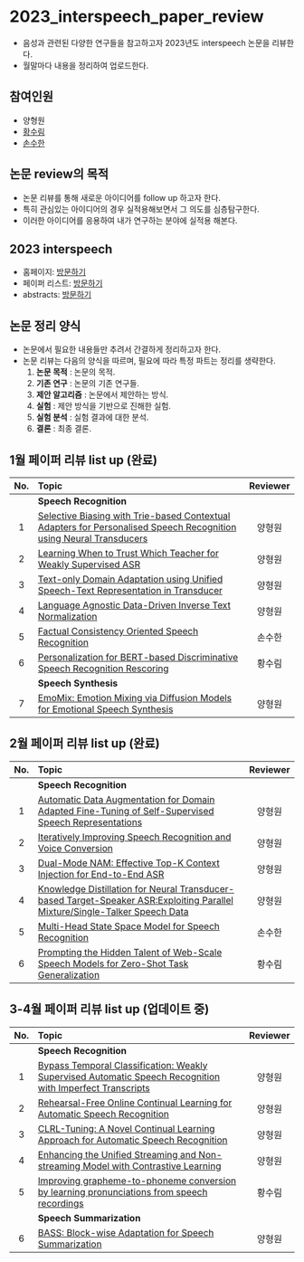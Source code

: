 # 2023_interspeech_paper_review
- 음성과 관련된 다양한 연구들을 참고하고자 2023년도 interspeech 논문을 리뷰한다.
- 월말마다 내용을 정리하여 업로드한다. 

## 참여인원
- 양형원
- [황수림](https://github.com/surim-lab)
- [손수한](https://github.com/soohan99)

## 논문 review의 목적
- 논문 리뷰를 통해 새로운 아이디어를 follow up 하고자 한다.
- 특히 관심있는 아이디어의 경우 실적용해보면서 그 의도를 심층탐구한다.
- 이러한 아이디어를 응용하여 내가 연구하는 분야에 실적용 해본다.

## 2023 interspeech
- 홈페이지: [방문하기](https://interspeech2023.org/)
- 페이퍼 리스트: [방문하기](https://www.isca-speech.org/archive/interspeech_2023/index.html)
- abstracts: [방문하기](https://drive.google.com/file/d/1xnYB2tQdhSNQwa3txhxFJ3OyUnLpuOCT/view)

## 논문 정리 양식
- 논문에서 필요한 내용들만 추려서 간결하게 정리하고자 한다.
- 논문 리뷰는 다음의 양식을 따르며, 필요에 따라 특정 파트는 정리를 생략한다.
    1. **논문 목적** : 논문의 목적.
    2. **기존 연구** : 논문의 기존 연구들.
    3. **제안 알고리즘** : 논문에서 제안하는 방식.
    4. **실험** : 제안 방식을 기반으로 진해한 실험.
    5. **실험 분석** : 실험 결과에 대한 분석.
    6. **결론** : 최종 결론.

## 1월 페이퍼 리뷰 list up (완료)
|No.|Topic|Reviewer|
| :---: |:---|:---:|
||**Speech Recognition**||
|1|[Selective Biasing with Trie-based Contextual Adapters for Personalised Speech Recognition using Neural Transducers](https://hushed-metal-1dc.notion.site/1-Selective-Biasing-with-Trie-based-Contextual-Adapters-for-Personalised-Speech-Recognition-using-N-2ce836df5b844748a59be003901eafc8?pvs=4)|양형원|
2|[Learning When to Trust Which Teacher for Weakly Supervised ASR](https://hushed-metal-1dc.notion.site/2-Learning-When-to-Trust-Which-Teacher-for-Weakly-Supervised-ASR-Amazon-Alexa-39607b33add147a59580065f836a1190?pvs=4)|양형원|
|3|[Text-only Domain Adaptation using Unified Speech-Text Representation in Transducer](https://hushed-metal-1dc.notion.site/3-Text-only-domain-Adaptation-using-Unified-Speech-Text-Representation-in-Transducer-ByteDance-8dfb4241165343eea2666510befcbba0?pvs=4)|양형원|
|4|[Language Agnostic Data-Driven Inverse Text Normalization](https://hushed-metal-1dc.notion.site/4-Language-Agnostic-Data-Driven-Inverse-Text-Normalization-Meta-AI-a705ad4390b7453db91dc6f4238f607d?pvs=4)|양형원|
|5|[Factual Consistency Oriented Speech Recognition](https://mica-mule-3e1.notion.site/Factual-consistency-oriented-speech-recognition-Microsoft-071c5939d92241feafce7e3676534325)|손수한|
|6|[Personalization for BERT-based Discriminative Speech Recognition Rescoring](https://github.com/surim-lab/STT_paper_reiview)|황수림|
||**Speech Synthesis**|
|7|[EmoMix: Emotion Mixing via Diffusion Models for Emotional Speech Synthesis](https://hushed-metal-1dc.notion.site/6-EmoMix-Emotion-Mixing-via-Diffusion-Models-for-Emotional-Speech-Synthesis-Ping-An-Technology-047d13a07d564efbb679f959dd3608cb?pvs=4)|양형원|

## 2월 페이퍼 리뷰 list up (완료)
|No.|Topic|Reviewer|
| :---: |:---|:---:|
||**Speech Recognition**||
|1|[Automatic Data Augmentation for Domain Adapted Fine-Tuning of Self-Supervised Speech Representations](https://hushed-metal-1dc.notion.site/1-Speech-Recognition-1482c611fde34dd4a8cf422c596fa99a?pvs=4)|양형원|
2|[Iteratively Improving Speech Recognition and Voice Conversion](https://hushed-metal-1dc.notion.site/2-Speech-Recognition-e5e80603fb694be38936c64383f542f7?pvs=4)|양형원|
|3|[Dual-Mode NAM: Effective Top-K Context Injection for End-to-End ASR](https://hushed-metal-1dc.notion.site/3-Speech-Recognition-3770e5c205cc4a169a3b4c4a22a0afad?pvs=4)|양형원|
|4|[Knowledge Distillation for Neural Transducer-based Target-Speaker ASR:Exploiting Parallel Mixture/Single-Talker Speech Data](https://hushed-metal-1dc.notion.site/4-Speech-Recognition-b2896a2b1b0541e1a25126e80c769580?pvs=4)|양형원|
|5|[Multi-Head State Space Model for Speech Recognition](https://mica-mule-3e1.notion.site/Multi-Head-State-Space-Model-for-Speech-Recognition-c7d7a550b1b24b099fc4756838879bb6)|손수한|
|6|[Prompting the Hidden Talent of Web-Scale Speech Models for Zero-Shot Task Generalization](https://attractive-kale-90c.notion.site/Prompting-the-Hidden-Talent-of-Web-Scale-Speech-Models-for-Zero-Shot-Task-Generalization-2e6091987ed244be971266b97c3a6d2c?pvs=4)|황수림|
## 3-4월 페이퍼 리뷰 list up (업데이트 중)
|No.|Topic|Reviewer|
| :---: |:---|:---:|
||**Speech Recognition**||
|1|[Bypass Temporal Classification: Weakly Supervised Automatic Speech Recognition with Imperfect Transcripts](https://hushed-metal-1dc.notion.site/1-Speech-Recognition-785150191b91433daa8ac99243a3d8cf?pvs=4)|양형원|
2|[Rehearsal-Free Online Continual Learning for Automatic Speech Recognition](https://hushed-metal-1dc.notion.site/2-Speech-Recognition-604a24e86bed4ff09320fec152e8a3a6?pvs=4)|양형원|
|3|[CLRL-Tuning: A Novel Continual Learning Approach for Automatic Speech Recognition](https://hushed-metal-1dc.notion.site/3-Speech-Recognition-e935e41386634a11acdf3ef607effcbf?pvs=4)|양형원|
|4|[Enhancing the Unified Streaming and Non-streaming Model with Contrastive Learning](https://hushed-metal-1dc.notion.site/4-Speech-Recognition-e1bc379fafe54628946b56fd1c8a9f47?pvs=4)|양형원|
|5|[Improving grapheme-to-phoneme conversion by learning pronunciations from speech recordings](https://attractive-kale-90c.notion.site/Improving-grapheme-to-phoneme-conversion-by-learning-pronunciations-from-speech-recordings-6d96e79783d84f3d8c4170ace583f646)|황수림|
||**Speech Summarization**|
|6|[BASS: Block-wise Adaptation for Speech Summarization](https://hushed-metal-1dc.notion.site/5-Speech-Summarization-c98b80fb62134219ba34558e8c7a0993?pvs=4)|양형원|
